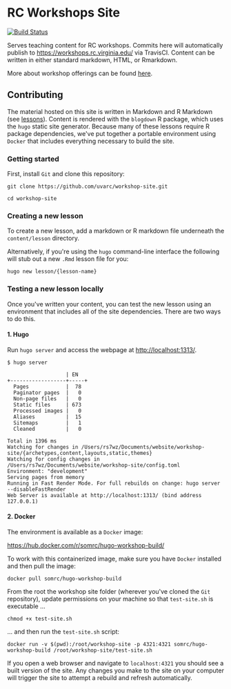 # RC Workshops Site

[![Build Status](https://travis-ci.org/uvarc/workshop-site.svg?branch=master)](https://travis-ci.org/uvarc/workshop-site)

Serves teaching content for RC workshops. Commits here will automatically publish to https://workshops.rc.virginia.edu/ via TravisCI.
Content can be written in either standard markdown, HTML, or Rmarkdown.

More about workshop offerings can be found [here](https://www.rc.virginia.edu/education/workshops/).

## Contributing

The material hosted on this site is written in Markdown and R Markdown (see [lessons](/content/lessons/)). Content is rendered with the `blogdown` R package, which uses the `hugo` static site generator. Because many of these lessons require R package dependencies, we've put together a portable environment using `Docker` that includes everything necessary to build the site. 

### Getting started

First, install `Git` and clone this repository:

`git clone https://github.com/uvarc/workshop-site.git`

`cd workshop-site`
 
### Creating a new lesson

To create a new lesson, add a markdown or R markdown file underneath the `content/lesson` directory. 

Alternatively, if you're using the `hugo` command-line interface the following will stub out a new `.Rmd` lesson file for you:

`hugo new lesson/{lesson-name}`

### Testing a new lesson locally

Once you've written your content, you can test the new lesson using an environment that includes all of the site dependencies. 
There are two ways to do this.

#### 1. Hugo

Run `hugo server` and access the webpage at [http://localhost:1313/](http://localhost:1313/). 

```
$ hugo server

                   | EN
+------------------+-----+
  Pages            |  78
  Paginator pages  |   0
  Non-page files   |   0
  Static files     | 673
  Processed images |   0
  Aliases          |  15
  Sitemaps         |   1
  Cleaned          |   0

Total in 1396 ms
Watching for changes in /Users/rs7wz/Documents/website/workshop-site/{archetypes,content,layouts,static,themes}
Watching for config changes in /Users/rs7wz/Documents/website/workshop-site/config.toml
Environment: "development"
Serving pages from memory
Running in Fast Render Mode. For full rebuilds on change: hugo server --disableFastRender
Web Server is available at http://localhost:1313/ (bind address 127.0.0.1)
```

#### 2. Docker

The environment is available as a `Docker` image:

<https://hub.docker.com/r/somrc/hugo-workshop-build/>

To work with this containerized image, make sure you have `Docker` installed and then pull the image:

`docker pull somrc/hugo-workshop-build`

From the root the workshop site folder (wherever you've cloned the `Git` repository), update permissions on your machine so that `test-site.sh` is executable ...

`chmod +x test-site.sh`

... and then run the `test-site.sh` script:

`docker run -v $(pwd):/root/workshop-site -p 4321:4321 somrc/hugo-workshop-build /root/workshop-site/test-site.sh`

If you open a web browser and navigate to `localhost:4321` you should see a built version of the site. Any changes you make to the site on your computer will trigger the site to attempt a rebuild and refresh automatically.
